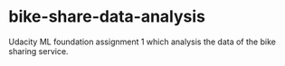 # bike-share-data-analysis
Udacity ML foundation assignment 1 which analysis the data of the bike sharing service.
